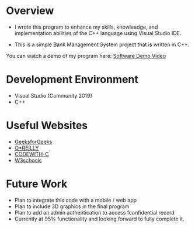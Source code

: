 # Overview

* I wrote this program to enhance my skills, knowleadge, and implementation abilities of the C++ language using Visual Studio IDE.

* This is a simple Bank Management System project that is written in C++. 


You can watch a demo of my program here: [Software Demo Video ](https://youtu.be/fGQVLQ_tuow)

# Development Environment

* Visual Studio (Community 2019)
* C++

# Useful Websites

* [GeeksforGeeks](https://www.geeksforgeeks.org)
* [O*REILLY](https://www./oreilly.com/library)
* [CODEWITH-C](https://www.codewithc.com/)
* [W3schools](https://www.w3schools.com/)

# Future Work

* Plan to integrate this code with a mobile / web app
* Plan to include 3D graphics in the final program
* Plan to add an admin authentication to access fconfidential record
* Currently at 95% functionality and looking forward to fully complete it.
